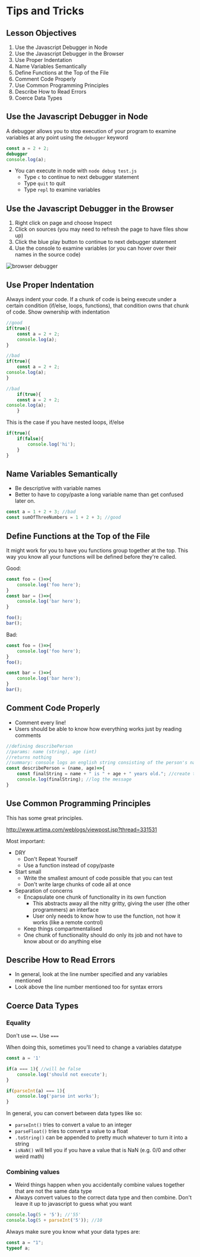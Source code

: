 # Tips and Tricks

## Lesson Objectives

1. Use the Javascript Debugger in Node
1. Use the Javascript Debugger in the Browser
1. Use Proper Indentation
1. Name Variables Semantically
1. Define Functions at the Top of the File
1. Comment Code Properly
1. Use Common Programming Principles
1. Describe How to Read Errors
1. Coerce Data Types

## Use the Javascript Debugger in Node

A debugger allows you to stop execution of your program to examine variables at any point using the `debugger` keyword

```javascript
const a = 2 + 2;
debugger
console.log(a);
```

- You can execute in node with `node debug test.js`
    - Type `c` to continue to next debugger statement
    - Type `quit` to quit
    - Type `repl` to examine variables


## Use the Javascript Debugger in the Browser

1. Right click on page and choose Inspect
1. Click on sources (you may need to refresh the page to have files show up)
1. Click the blue play button to continue to next debugger statement
1. Use the console to examine variables (or you can hover over their names in the source code)

![browser debugger](https://i.imgur.com/C0F2tTB.png)

## Use Proper Indentation

Always indent your code.  If a chunk of code is being execute under a certain condition (if/else, loops, functions), that condition owns that chunk of code.  Show ownership with indentation

```javascript
//good
if(true){
    const a = 2 + 2;
    console.log(a);
}

//bad
if(true){
    const a = 2 + 2;
console.log(a);
}

//bad
    if(true){
    const a = 2 + 2;
console.log(a);
    }
```

This is the case if you have nested loops, if/else

```javascript
if(true){
    if(false){
        console.log('hi');
    }
}
```

## Name Variables Semantically

- Be descriptive with variable names
- Better to have to copy/paste a long variable name than get confused later on.

```javascript
const a = 1 + 2 + 3; //bad
const sumOfThreeNumbers = 1 + 2 + 3; //good
```

## Define Functions at the Top of the File

It might work for you to have you functions group together at the top.  This way you know all your functions will be defined before they're called.

Good:
```javascript
const foo = ()=>{
    console.log('foo here');
}
const bar = ()=>{
    console.log('bar here');
}

foo();
bar();
```

Bad:
```javascript
const foo = ()=>{
    console.log('foo here');
}
foo();

const bar = ()=>{
    console.log('bar here');
}
bar();
```

## Comment Code Properly

- Comment every line!
- Users should be able to know how everything works just by reading comments

```javascript
//defining describePerson
//params: name (string), age (int)
//returns nothing
//summary: console logs an english string consisting of the person's name and how old they are
const describePerson = (name, age)=>{
    const finalString = name + " is " + age + " years old."; //create the message
    console.log(finalString); //log the message
}
```

## Use Common Programming Principles

This has some great principles.

http://www.artima.com/weblogs/viewpost.jsp?thread=331531

Most important:

- DRY
    - Don't Repeat Yourself
    - Use a function instead of copy/paste
- Start small
    - Write the smallest amount of code possible that you can test
    - Don't write large chunks of code all at once
- Separation of concerns
    - Encapsulate one chunk of functionality in its own function
        - This abstracts away all the nitty gritty, giving the user (the other programmers) an interface
        - User only needs to know how to use the function, not how it works (like a remote control)
    - Keep things compartmentalised
    - One chunk of functionality should do only its job and not have to know about or do anything else

## Describe How to Read Errors

- In general, look at the line number specified and any variables mentioned
- Look above the line number mentioned too for syntax errors

## Coerce Data Types

### Equality

Don't use `==`.  Use `===`

When doing this, sometimes you'll need to change a variables datatype

```javascript
const a = '1'

if(a === 1){ //will be false
    console.log('should not execute');
}

if(parseInt(a) === 1){
    console.log('parse int works');
}
```

In general, you can convert between data types like so:

- `parseInt()` tries to convert a value to an integer
- `parseFloat()` tries to convert a value to a float
- `.toString()` can be appended to pretty much whatever to turn it into a string
- `isNaN()` will tell you if you have a value that is NaN (e.g. 0/0 and other weird math)

### Combining values

- Weird things happen when you accidentally combine values together that are not the same data type
- Always convert values to the correct data type and then combine.  Don't leave it up to javascript to guess what you want

```javascript
console.log(5 + '5'); //'55'
console.log(5 + parseInt('5')); //10
```

Always make sure you know what your data types are:

```javascript
const a = "1";
typeof a;
```
